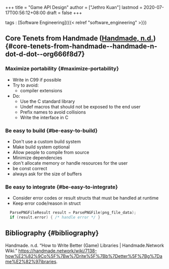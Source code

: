 +++
title = "Game API Design"
author = ["Jethro Kuan"]
lastmod = 2020-07-17T00:56:12+08:00
draft = false
+++

tags
: [Software Engineering]({{< relref "software_engineering" >}})

## Core Tenets from Handmade ([Handmade, n.d.](#org666f8d7)) {#core-tenets-from-handmade--handmade-n-dot-d-dot--org666f8d7}

### Maximize portability {#maximize-portability}

- Write in C99 if possible
- Try to avoid:
  - compiler extensions
- Do:
  - Use the C standard library
  - Undef macros that should not be exposed to the end user
  - Prefix names to avoid collisions
  - Write the interface in C

### Be easy to build {#be-easy-to-build}

- Don't use a custom build system
- Make build system optional
- Allow people to compile from source
- Minimize dependencies
- don't allocate memory or handle resources for the user
- be const correct
- always ask for the size of buffers

### Be easy to integrate {#be-easy-to-integrate}

- Consider error codes or result structs that must be handled at
  runtime
- Keep error code/reason in struct

<!--listend-->

```C
  ParsePNGFileResult result = ParsePNGFile(png_file_data);
  if (result.error) { /* handle error */ }
```

## Bibliography {#bibliography}

<a id="org666f8d7"></a>Handmade. n.d. “How to Write Better (Game) Libraries | Handmade.Network Wiki.” <https://handmade.network/wiki/7138-how%E2%82%9Co%5F%7Bw%7Drite%5F%7Bb%7Detter%5F%7Bg%7Dame%E2%82%97ibraries>.
